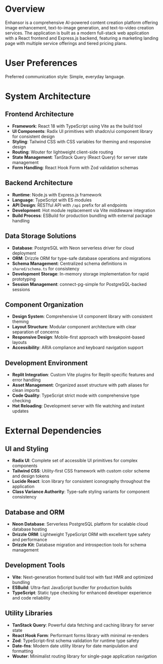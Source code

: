 # Overview

Enhansor is a comprehensive AI-powered content creation platform offering image enhancement, text-to-image generation, and text-to-video creation services. The application is built as a modern full-stack web application with a React frontend and Express.js backend, featuring a marketing landing page with multiple service offerings and tiered pricing plans.

# User Preferences

Preferred communication style: Simple, everyday language.

# System Architecture

## Frontend Architecture
- **Framework**: React 18 with TypeScript using Vite as the build tool
- **UI Components**: Radix UI primitives with shadcn/ui component library for consistent design
- **Styling**: Tailwind CSS with CSS variables for theming and responsive design
- **Routing**: Wouter for lightweight client-side routing
- **State Management**: TanStack Query (React Query) for server state management
- **Form Handling**: React Hook Form with Zod validation schemas

## Backend Architecture
- **Runtime**: Node.js with Express.js framework
- **Language**: TypeScript with ES modules
- **API Design**: RESTful API with `/api` prefix for all endpoints
- **Development**: Hot module replacement via Vite middleware integration
- **Build Process**: ESBuild for production bundling with external package handling

## Data Storage Solutions
- **Database**: PostgreSQL with Neon serverless driver for cloud deployment
- **ORM**: Drizzle ORM for type-safe database operations and migrations
- **Schema Management**: Centralized schema definitions in `shared/schema.ts` for consistency
- **Development Storage**: In-memory storage implementation for rapid prototyping
- **Session Management**: connect-pg-simple for PostgreSQL-backed sessions

## Component Organization
- **Design System**: Comprehensive UI component library with consistent theming
- **Layout Structure**: Modular component architecture with clear separation of concerns
- **Responsive Design**: Mobile-first approach with breakpoint-based layouts
- **Accessibility**: ARIA compliance and keyboard navigation support

## Development Environment
- **Replit Integration**: Custom Vite plugins for Replit-specific features and error handling
- **Asset Management**: Organized asset structure with path aliases for clean imports
- **Code Quality**: TypeScript strict mode with comprehensive type checking
- **Hot Reloading**: Development server with file watching and instant updates

# External Dependencies

## UI and Styling
- **Radix UI**: Complete set of accessible UI primitives for complex components
- **Tailwind CSS**: Utility-first CSS framework with custom color scheme and design tokens
- **Lucide React**: Icon library for consistent iconography throughout the application
- **Class Variance Authority**: Type-safe styling variants for component consistency

## Database and ORM
- **Neon Database**: Serverless PostgreSQL platform for scalable cloud database hosting
- **Drizzle ORM**: Lightweight TypeScript ORM with excellent type safety and performance
- **Drizzle Kit**: Database migration and introspection tools for schema management

## Development Tools
- **Vite**: Next-generation frontend build tool with fast HMR and optimized bundling
- **ESBuild**: Ultra-fast JavaScript bundler for production builds
- **TypeScript**: Static type checking for enhanced developer experience and code reliability

## Utility Libraries
- **TanStack Query**: Powerful data fetching and caching library for server state
- **React Hook Form**: Performant forms library with minimal re-renders
- **Zod**: TypeScript-first schema validation for runtime type safety
- **Date-fns**: Modern date utility library for date manipulation and formatting
- **Wouter**: Minimalist routing library for single-page application navigation